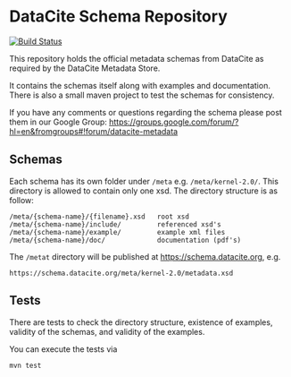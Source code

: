 DataCite Schema Repository
==========================

[![Build Status](https://travis-ci.org/datacite/schema.svg?branch=labs)](https://travis-ci.org/datacite/schema)

This repository holds the official metadata schemas from DataCite as
required by the DataCite Metadata Store.

It contains the schemas itself along with examples and documentation.
There is also a small maven project to test the schemas for consistency.

If you have any comments or questions regarding the schema please post them in our Google Group:
https://groups.google.com/forum/?hl=en&fromgroups#!forum/datacite-metadata

Schemas
-------

Each schema has its own folder under `/meta`
e.g. `/meta/kernel-2.0/`. This directory is allowed to contain
only one xsd. The directory structure is as follow:

    /meta/{schema-name}/{filename}.xsd   root xsd
    /meta/{schema-name}/include/         referenced xsd's
    /meta/{schema-name}/example/         example xml files
    /meta/{schema-name}/doc/             documentation (pdf's)

The `/metat` directory will be published at https://schema.datacite.org, e.g.

    https://schema.datacite.org/meta/kernel-2.0/metadata.xsd

Tests
-----

There are tests to check the directory structure, existence of examples,
validity of the schemas, and validity of the examples.

You can execute the tests via

    mvn test
